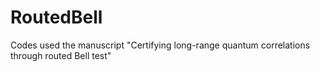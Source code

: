 # RoutedBell
Codes used the manuscript "Certifying long-range quantum correlations through routed Bell test"
